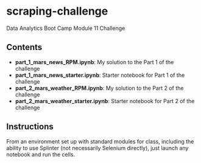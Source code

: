 # scraping-challenge
Data Analytics Boot Camp Module 11 Challenge

## Contents
- **part_1_mars_news_RPM.ipynb**: My solution to the Part 1 of the challenge
- **part_1_mars_news_starter.ipynb**: Starter notebook for Part 1 of the challenge
- **part_2_mars_weather_RPM.ipynb**: My solution to the Part 2 of the challenge
- **part_2_mars_weather_starter.ipynb**: Starter notebook for Part 2 of the challenge

## Instructions
From an environment set up with standard modules for class, including the ability to use Splinter (not necessarily Selenium directly), just launch any notebook and run the cells.